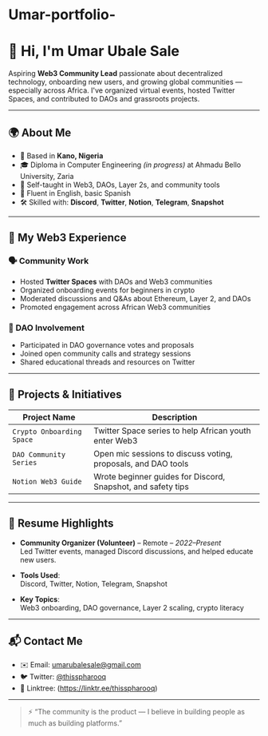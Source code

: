 # Umar-portfolio-
# 👋 Hi, I'm Umar Ubale Sale

Aspiring **Web3 Community Lead** passionate about decentralized technology, onboarding new users, and growing global communities — especially across Africa. I've organized virtual events, hosted Twitter Spaces, and contributed to DAOs and grassroots projects.

---

## 🌍 About Me

- 📍 Based in **Kano, Nigeria**
- 🎓 Diploma in Computer Engineering *(in progress)* at Ahmadu Bello University, Zaria
- 🧠 Self-taught in Web3, DAOs, Layer 2s, and community tools
- 💬 Fluent in English, basic Spanish
- 🛠️ Skilled with: **Discord**, **Twitter**, **Notion**, **Telegram**, **Snapshot**

---

## 🎯 My Web3 Experience

### 🗣️ Community Work
- Hosted **Twitter Spaces** with DAOs and Web3 communities
- Organized onboarding events for beginners in crypto
- Moderated discussions and Q&As about Ethereum, Layer 2, and DAOs
- Promoted engagement across African Web3 communities

### 🔗 DAO Involvement
- Participated in DAO governance votes and proposals
- Joined open community calls and strategy sessions
- Shared educational threads and resources on Twitter

---

## 📁 Projects & Initiatives

| Project Name     | Description                                                             |
|------------------|-------------------------------------------------------------------------|
| `Crypto Onboarding Space` | Twitter Space series to help African youth enter Web3        |
| `DAO Community Series`    | Open mic sessions to discuss voting, proposals, and DAO tools |
| `Notion Web3 Guide`       | Wrote beginner guides for Discord, Snapshot, and safety tips  |

---

## 💼 Resume Highlights

- **Community Organizer (Volunteer)** – Remote – *2022–Present*  
  Led Twitter events, managed Discord discussions, and helped educate new users.

- **Tools Used**:  
  Discord, Twitter, Notion, Telegram, Snapshot

- **Key Topics**:  
  Web3 onboarding, DAO governance, Layer 2 scaling, crypto literacy

---

## 📬 Contact Me

- ✉️ Email: umarubalesale@gmail.com  
- 🐦 Twitter: [@thisspharooq](https://twitter.com/thisspharooq)  
- 🔗 Linktree: (https://linktr.ee/thisspharooq)

---

> ⚡ “The community is the product — I believe in building people as much as building platforms.”
